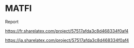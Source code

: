 # MATFI

Report

https://fr.sharelatex.com/project/57517afda3c8d468334f0af4

https://ja.sharelatex.com/project/57517afda3c8d468334f0af4
